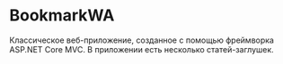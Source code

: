 # BookmarkWA
Классическое веб-приложение, созданное с помощью фреймворка ASP.NET Core MVC. В приложении есть несколько статей-заглушек.
